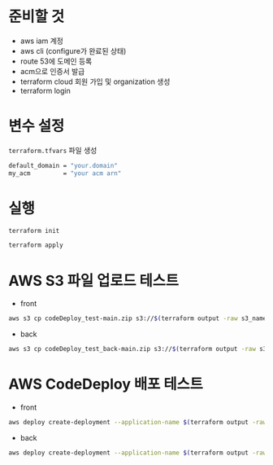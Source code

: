 # 준비할 것

- aws iam 계정
- aws cli (configure가 완료된 상태)
- route 53에 도메인 등록
- acm으로 인증서 발급
- terraform cloud 회원 가입 및 organization 생성
- terraform login

# 변수 설정

`terraform.tfvars` 파일 생성

```bash
default_domain = "your.domain"
my_acm         = "your acm arn"
```

# 실행

```bash
terraform init
```

```bash
terraform apply
```

# AWS S3 파일 업로드 테스트

- front

```bash
aws s3 cp codeDeploy_test-main.zip s3://$(terraform output -raw s3_name)/codeDeploy.zip
```

- back

```bash
aws s3 cp codeDeploy_test_back-main.zip s3://$(terraform output -raw s3_name)/codeDeploy_back.zip
```

# AWS CodeDeploy 배포 테스트

- front

```bash
aws deploy create-deployment --application-name $(terraform output -raw front_code_deploy_name) --deployment-group-name $(terraform output -raw front_code_deploy_group_name) --region ap-northeast-2 --s3-location bucket=$(terraform output -raw s3_name),bundleType=zip,key=codeDeploy.zip
```

- back

```bash
aws deploy create-deployment --application-name $(terraform output -raw back_code_deploy_name) --deployment-group-name $(terraform output -raw back_code_deploy_group_name) --region ap-northeast-2 --s3-location bucket=$(terraform output -raw s3_name),bundleType=zip,key=codeDeploy_back.zip
```
